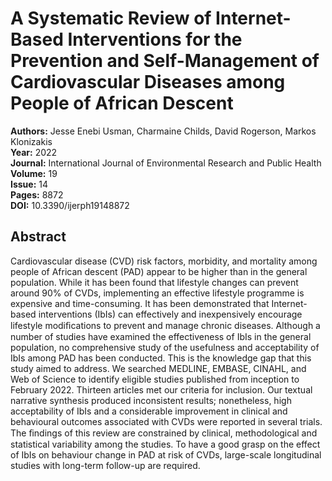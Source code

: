 # A Systematic Review of Internet-Based Interventions for the Prevention and Self-Management of Cardiovascular Diseases among People of African Descent

**Authors:** Jesse Enebi Usman, Charmaine Childs, David Rogerson, Markos Klonizakis  
**Year:** 2022  
**Journal:** International Journal of Environmental Research and Public Health  
**Volume:** 19  
**Issue:** 14  
**Pages:** 8872  
**DOI:** 10.3390/ijerph19148872  

## Abstract
Cardiovascular disease (CVD) risk factors, morbidity, and mortality among people of African descent (PAD) appear to be higher than in the general population. While it has been found that lifestyle changes can prevent around 90% of CVDs, implementing an effective lifestyle programme is expensive and time-consuming. It has been demonstrated that Internet-based interventions (IbIs) can effectively and inexpensively encourage lifestyle modiﬁcations to prevent and manage chronic diseases. Although a number of studies have examined the effectiveness of IbIs in the general population, no comprehensive study of the usefulness and acceptability of IbIs among PAD has been conducted. This is the knowledge gap that this study aimed to address. We searched MEDLINE, EMBASE, CINAHL, and Web of Science to identify eligible studies published from inception to February 2022. Thirteen articles met our criteria for inclusion. Our textual narrative synthesis produced inconsistent results; nonetheless, high acceptability of IbIs and a considerable improvement in clinical and behavioural outcomes associated with CVDs were reported in several trials. The ﬁndings of this review are constrained by clinical, methodological and statistical variability among the studies. To have a good grasp on the effect of IbIs on behaviour change in PAD at risk of CVDs, large-scale longitudinal studies with long-term follow-up are required.

